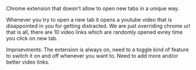 Chrome extension that doesn't allow to open new tabs in a unique way.

Whenever you try to open a new tab it opens a youtube video that is disappointed in you for getting distracted.
We are just overriding chrome url that is all, there are 10 video links which are randomly opened evrey time you click on new tab.

Improevments:
The extension is always on, need to a toggle kind of feature to switch it on and off whenever you want to.
Need to add more and/or better video links.



